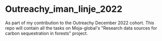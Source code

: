 # Outreachy_iman_linje_2022
As part of my contribution to the Outreachy December 2022 cohort. This repo will contain all the tasks on Moja-global's "Research data sources for carbon sequestration in forests" project.
